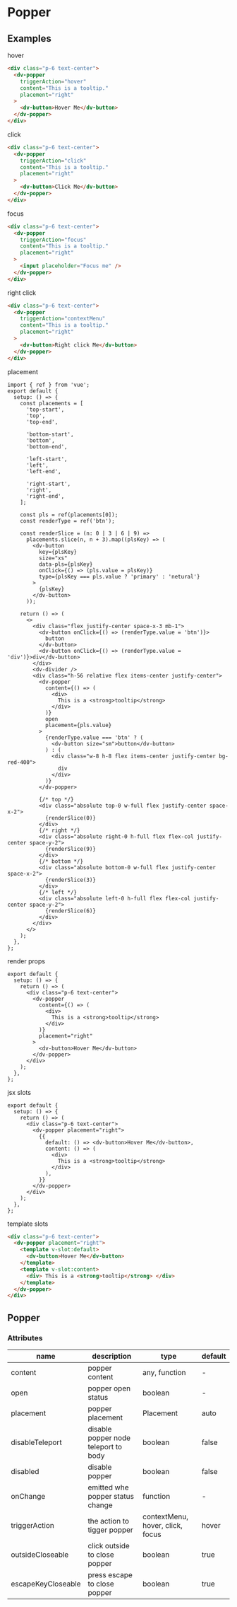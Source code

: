 # Popper

## Examples

hover

```html :::demo
<div class="p-6 text-center">
  <dv-popper
    triggerAction="hover"
    content="This is a tooltip."
    placement="right"
  >
    <dv-button>Hover Me</dv-button>
  </dv-popper>
</div>
```

click

```html :::demo
<div class="p-6 text-center">
  <dv-popper
    triggerAction="click"
    content="This is a tooltip."
    placement="right"
  >
    <dv-button>Click Me</dv-button>
  </dv-popper>
</div>
```

focus

```html :::demo
<div class="p-6 text-center">
  <dv-popper
    triggerAction="focus"
    content="This is a tooltip."
    placement="right"
  >
    <input placeholder="Focus me" />
  </dv-popper>
</div>
```

right click

```html :::demo
<div class="p-6 text-center">
  <dv-popper
    triggerAction="contextMenu"
    content="This is a tooltip."
    placement="right"
  >
    <dv-button>Right click Me</dv-button>
  </dv-popper>
</div>
```

placement

```tsx :::run
import { ref } from 'vue';
export default {
  setup: () => {
    const placements = [
      'top-start',
      'top',
      'top-end',

      'bottom-start',
      'bottom',
      'bottom-end',

      'left-start',
      'left',
      'left-end',

      'right-start',
      'right',
      'right-end',
    ];

    const pls = ref(placements[0]);
    const renderType = ref('btn');

    const renderSlice = (n: 0 | 3 | 6 | 9) =>
      placements.slice(n, n + 3).map((plsKey) => (
        <dv-button
          key={plsKey}
          size="xs"
          data-pls={plsKey}
          onClick={() => (pls.value = plsKey)}
          type={plsKey === pls.value ? 'primary' : 'netural'}
        >
          {plsKey}
        </dv-button>
      ));

    return () => (
      <>
        <div class="flex justify-center space-x-3 mb-1">
          <dv-button onClick={() => (renderType.value = 'btn')}>
            button
          </dv-button>
          <dv-button onClick={() => (renderType.value = 'div')}>div</dv-button>
        </div>
        <dv-divider />
        <div class="h-56 relative flex items-center justify-center">
          <dv-popper
            content={() => (
              <div>
                This is a <strong>tooltip</strong>
              </div>
            )}
            open
            placement={pls.value}
          >
            {renderType.value === 'btn' ? (
              <dv-button size="sm">button</dv-button>
            ) : (
              <div class="w-8 h-8 flex items-center justify-center bg-red-400">
                div
              </div>
            )}
          </dv-popper>

          {/* top */}
          <div class="absolute top-0 w-full flex justify-center space-x-2">
            {renderSlice(0)}
          </div>
          {/* right */}
          <div class="absolute right-0 h-full flex flex-col justify-center space-y-2">
            {renderSlice(9)}
          </div>
          {/* bottom */}
          <div class="absolute bottom-0 w-full flex justify-center space-x-2">
            {renderSlice(3)}
          </div>
          {/* left */}
          <div class="absolute left-0 h-full flex flex-col justify-center space-y-2">
            {renderSlice(6)}
          </div>
        </div>
      </>
    );
  },
};
```

render props

```tsx :::run
export default {
  setup: () => {
    return () => (
      <div class="p-6 text-center">
        <dv-popper
          content={() => (
            <div>
              This is a <strong>tooltip</strong>
            </div>
          )}
          placement="right"
        >
          <dv-button>Hover Me</dv-button>
        </dv-popper>
      </div>
    );
  },
};
```

jsx slots

```tsx :::run
export default {
  setup: () => {
    return () => (
      <div class="p-6 text-center">
        <dv-popper placement="right">
          {{
            default: () => <dv-button>Hover Me</dv-button>,
            content: () => (
              <div>
                This is a <strong>tooltip</strong>
              </div>
            ),
          }}
        </dv-popper>
      </div>
    );
  },
};
```

template slots

```html :::demo
<div class="p-6 text-center">
  <dv-popper placement="right">
    <template v-slot:default>
      <dv-button>Hover Me</dv-button>
    </template>
    <template v-slot:content>
      <div> This is a <strong>tooltip</strong> </div>
    </template>
  </dv-popper>
</div>
```

## Popper

### Attributes

| name               | description                          | type                             | default |
| ------------------ | ------------------------------------ | -------------------------------- | ------- |
| content            | popper content                       | any, function                    | -       |
| open               | popper open status                   | boolean                          | -       |
| placement          | popper placement                     | Placement                        | auto    |
| disableTeleport    | disable popper node teleport to body | boolean                          | false   |
| disabled           | disable popper                       | boolean                          | false   |
| onChange           | emitted whe popper status change     | function                         | -       |
| triggerAction      | the action to tigger popper          | contextMenu, hover, click, focus | hover   |
| outsideCloseable   | click outside to close popper        | boolean                          | true    |
| escapeKeyCloseable | press escape to close popper         | boolean                          | true    |
